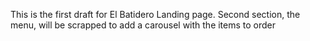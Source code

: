 This is the first draft for El Batidero Landing page.
Second section, the menu, will be scrapped to add a carousel with the items to order 
